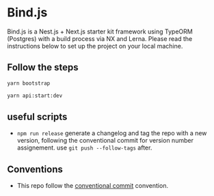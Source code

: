 # Bind.js

Bind.js is a Nest.js + Next.js starter kit framework using TypeORM (Postgres) with a build process via NX and Lerna.
Please read the instructions below to set up the project on your local machine.

## Follow the steps

```sh
yarn bootstrap
```

```sh
yarn api:start:dev
```

## useful scripts

- `npm run release` generate a changelog and tag the repo with a new version, following the conventional commit for version number assignement. use `git push --follow-tags` after.

## Conventions

- This repo follow the [conventional commit](https://www.conventionalcommits.org/en/v1.0.0/) convention.
